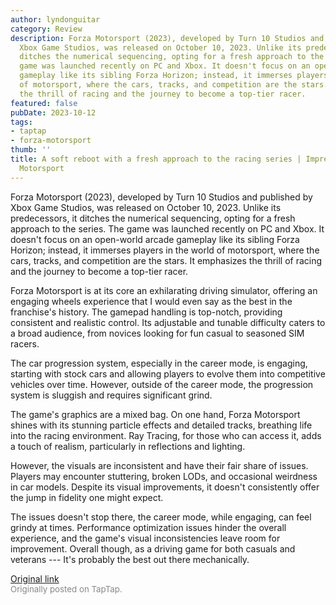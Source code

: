 ```yaml
---
author: lyndonguitar
category: Review
description: Forza Motorsport (2023), developed by Turn 10 Studios and published by
  Xbox Game Studios, was released on October 10, 2023. Unlike its predecessors, it
  ditches the numerical sequencing, opting for a fresh approach to the series. The
  game was launched recently on PC and Xbox. It doesn't focus on an open-world arcade
  gameplay like its sibling Forza Horizon; instead, it immerses players in the world
  of motorsport, where the cars, tracks, and competition are the stars. It emphasizes
  the thrill of racing and the journey to become a top-tier racer.
featured: false
pubDate: 2023-10-12
tags:
- taptap
- forza-motorsport
thumb: ''
title: A soft reboot with a fresh approach to the racing series | Impressions - Forza
  Motorsport
---
```


Forza Motorsport (2023), developed by Turn 10 Studios and published by Xbox Game Studios, was released on October 10, 2023. Unlike its predecessors, it ditches the numerical sequencing, opting for a fresh approach to the series. The game was launched recently on PC and Xbox. It doesn't focus on an open-world arcade gameplay like its sibling Forza Horizon; instead, it immerses players in the world of motorsport, where the cars, tracks, and competition are the stars. It emphasizes the thrill of racing and the journey to become a top-tier racer.

Forza Motorsport is at its core an exhilarating driving simulator, offering an engaging wheels experience that I would even say as the best in the franchise's history. The gamepad handling is top-notch, providing consistent and realistic control. Its adjustable and tunable difficulty caters to a broad audience, from novices looking for fun casual to seasoned SIM racers.

The car progression system, especially in the career mode, is engaging, starting with stock cars and allowing players to evolve them into competitive vehicles over time. However, outside of the career mode, the progression system is sluggish and requires significant grind.

The game's graphics are a mixed bag. On one hand, Forza Motorsport shines with its stunning particle effects and detailed tracks, breathing life into the racing environment. Ray Tracing, for those who can access it, adds a touch of realism, particularly in reflections and lighting.

However, the visuals are inconsistent and have their fair share of issues. Players may encounter stuttering, broken LODs, and occasional weirdness in car models. Despite its visual improvements, it doesn't consistently offer the jump in fidelity one might expect.

The issues doesn't stop there, the career mode, while engaging, can feel grindy at times. Performance optimization issues hinder the overall experience, and the game's visual inconsistencies leave room for improvement. Overall though, as a driving game for both casuals and veterans --- It's probably the best out there mechanically.

[Original link](https://www.taptap.io/post/6421745)<br><span style="font-size: 0.95em; color: #888;">Originally posted on TapTap.</span>